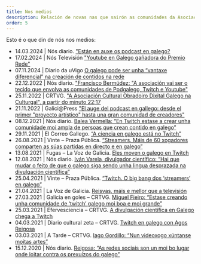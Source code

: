 ```yaml
---
title: Nos medios
description: Relación de novas nas que sairón as comunidades da Asociación Cultural Obradoiro Dixital Galego
order: 5
---
```


Esto é o que din de nós nos medios:

- 14.03.2024 | Nós diario. ["Están en auxe os podcast en galego?](https://www.nosdiario.gal/articulo/cultura/estan-auxe-podcast-galego/20240314180727193055.html)
- 17.02.2024 | Nós Televisión ["Youtube en Galego gañadora do Premio Rede"](https://nostelevision.gal/os-premios-youtubeiras-no-impulso-da-creacion-de-contidos-en-galego-de-calidade-nesta-rede-social/)
- 07.11.2024 | Diario da uVigo [O galego pode ser unha “vantaxe diferencial” na creación de contidos na rede ](https://www.uvigo.gal/universidade/comunicacion/duvi/galego-pode-ser-vantaxe-diferencial-creacion-contidos-rede)
- 22.12.2022 | Nós diario. ["Francisco Bermúdez: "A asociación vai ser o tecido que envolva as comunidades de Podgalego, Twitch e Youtube" ](https://www.nosdiario.gal/articulo/cultura/francisco-bermudez/20221222205103158858.html)
- 25.11.2022 | CRTVG. ["A Asociación Cultural Obradoiro Dixital Galego na Culturgal", a partir do minuto 22:17](http://www.crtvg.es/rg/a-carta/a-tarde-a-tarde-do-dia-25-11-2022-5896116?t=1350)
- 21.11.2022 | Galici@Press ["El auge del podcast en gallego: desde el primer "proyecto artístico" hasta una gran comunidad de creadores"](https://www.galiciapress.es/texto-diario/amp/4053154/auge-podcast-gallego-desde-primer-proyecto-artistico-hasta-gran-comunidad-creadores)
- 08.12.2021 | Nós diario. [Balea Vermella: “En Twitch estase a crear unha comunidade moi ampla de persoas que crean contido en galego”](https://www.nosdiario.gal/articulo/cultura/balea-vermella/20211208162957133708.amp.html)
- 29.11.2021 | El Correo Gallego. [“A ciencia en galego está no Twitch”](https://www.elcorreogallego.es/tendencias/a-ciencia-en-galego-esta-no-twitch-AY9724471)
- 26.08.2021 | Vinte – Praza Pública. [“Streamers. Máis de 60 xogadores comparten as súas partidas en directo e en galego”](https://vinte.praza.gal/artigo/mais-de-60-xogadores-comparten-as-suas-partidas-en-directo-e-en-galego)
- 13.08.2021 | Fugas – La Voz de Galicia. [Eles moven o galego en Twitch](https://www.lavozdegalicia.es/noticia/fugas/2021/08/13/span-langgleles-moven-galego-twitchspan/0003_202108SF13P6991.htm)
- 12.08.2021 | Nós diario. [Iván Varela, divulgador científico: “Hai que mudar o feito de que o galego siga sendo unha lingua desprazada na divulgación científica”](https://www.nosdiario.gal/articulo/social/ivan-varela-divulgador-cientifico/20210812212114127058.amp.html?__twitter_impression=true)
- 25.04.2021 | Vinte – Praza Pública. [“Twitch. O big bang dos ‘streamers’ en galego”](https://vinte.praza.gal/artigo/o-big-bang-dos-streamers-en-galego)
- 21.04.2021 | La Voz de Galicia. [Reisvas, máis e mellor que a televisión](https://www.lavozdegalicia.es/noticia/ourense/2021/04/20/span-langglreisvas-mais-mellor-televisionspan/00031618939438465233997.htm)
- 27.03.2021 | Galicia en goles – CRTVG. [Miguel Fieiro: “Estase creando unha comunidade de ‘twitch’ galego moi boa e moi grande”](http://www.crtvg.es/rg/destacados/galicia-en-goles-galicia-en-goles-do-dia-27-03-2021-4900603)
- 25.03.2021 | Efervesciencia – CRTVG. [A divulgación científica en Galego chega a Twitch](https://www.crtvg.es/rg/a-carta/efervesciencia-efervesciencia-do-dia-25-03-2021-4898584)
- 04.03.2021 | Diario cultural zeta – CRTVG. [Twitch en galego con Agos Reigosa](http://www.diariocultural.gal/zeta/twitch-en-galego-con-agos-reigosa/)
- 03.03.2021 | A Tarde – CRTVG. [Iago Gordillo: “Nun videoxogo xúntanse moitas artes”](http://www.crtvg.es/rg/destacados/a-tarde-a-tarde-do-dia-03-03-2021-4845622)
- 15.12.2020 | Nós diario. [Reigosa: “As redes sociais son un moi bo lugar onde loitar contra os prexuízos do galego”](https://www.nosdiario.gal/articulo/social/reigosa-redes-sociais-son-moi-bo-lugar-onde-loitar-prexuizos-do-galego/20201215162248111837.html)